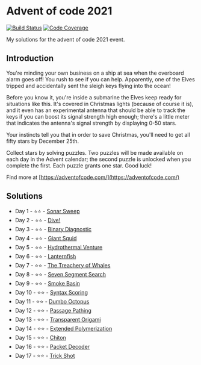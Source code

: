 # Advent of code 2021

[![Build Status](https://github.com/amalagraba/adventofcode-2021/actions/workflows/maven.yml/badge.svg)](https://github.com/amalagraba/adventofcode-2021/actions)
[![Code Coverage](https://img.shields.io/codecov/c/github/amalagraba/adventofcode-2021.svg)](https://codecov.io/gh/amalagraba/adventofcode-2021)

My solutions for the advent of code 2021 event.

## Introduction
You're minding your own business on a ship at sea when the overboard alarm goes off! You rush to see if you can help. Apparently, one of the Elves tripped and accidentally sent the sleigh keys flying into the ocean!

Before you know it, you're inside a submarine the Elves keep ready for situations like this. It's covered in Christmas lights (because of course it is), and it even has an experimental antenna that should be able to track the keys if you can boost its signal strength high enough; there's a little meter that indicates the antenna's signal strength by displaying 0-50 stars.

Your instincts tell you that in order to save Christmas, you'll need to get all fifty stars by December 25th.

Collect stars by solving puzzles. Two puzzles will be made available on each day in the Advent calendar; the second puzzle is unlocked when you complete the first. Each puzzle grants one star. Good luck!

Find more at [https://adventofcode.com/](https://adventofcode.com/)

## Solutions

* Day  1 - ⭐️⭐️ - [Sonar Sweep](https://github.com/amalagraba/adventofcode-2021/blob/master/src/main/java/amalagraba/puzzle/day01/Day01.java)
* Day  2 - ⭐️⭐️ - [Dive!](https://github.com/amalagraba/adventofcode-2021/blob/master/src/main/java/amalagraba/puzzle/day02/Day02.java)
* Day  3 - ⭐️⭐️ - [Binary Diagnostic](https://github.com/amalagraba/adventofcode-2021/blob/master/src/main/java/amalagraba/puzzle/day03/Day03.java)
* Day  4 - ⭐️⭐️ - [Giant Squid](https://github.com/amalagraba/adventofcode-2021/blob/master/src/main/java/amalagraba/puzzle/day04/Day04.java)
* Day  5 - ⭐️⭐️ - [Hydrothermal Venture](https://github.com/amalagraba/adventofcode-2021/blob/master/src/main/java/amalagraba/puzzle/day05/Day05.java)
* Day  6 - ⭐️⭐️ - [Lanternfish](https://github.com/amalagraba/adventofcode-2021/blob/master/src/main/java/amalagraba/puzzle/day06/Day06.java)
* Day  7 - ⭐️⭐️ - [The Treachery of Whales](https://github.com/amalagraba/adventofcode-2021/blob/master/src/main/java/amalagraba/puzzle/day07/Day07.java)
* Day  8 - ⭐️⭐️ - [Seven Segment Search](https://github.com/amalagraba/adventofcode-2021/blob/master/src/main/java/amalagraba/puzzle/day08/Day08.java)
* Day  9 - ⭐️⭐️ - [Smoke Basin](https://github.com/amalagraba/adventofcode-2021/blob/master/src/main/java/amalagraba/puzzle/day09/Day09.java)
* Day 10 - ⭐️⭐️ - [Syntax Scoring](https://github.com/amalagraba/adventofcode-2021/blob/master/src/main/java/amalagraba/puzzle/day10/Day10.java)
* Day 11 - ⭐️⭐️ - [Dumbo Octopus](https://github.com/amalagraba/adventofcode-2021/blob/master/src/main/java/amalagraba/puzzle/day11/Day11.java)
* Day 12 - ⭐️⭐️ - [Passage Pathing](https://github.com/amalagraba/adventofcode-2021/blob/master/src/main/java/amalagraba/puzzle/day12/Day12.java)
* Day 13 - ⭐️⭐️ - [Transparent Origami](https://github.com/amalagraba/adventofcode-2021/blob/master/src/main/java/amalagraba/puzzle/day13/Day13.java)
* Day 14 - ⭐️⭐️ - [Extended Polymerization](https://github.com/amalagraba/adventofcode-2021/blob/master/src/main/java/amalagraba/puzzle/day14/Day14.java)
* Day 15 - ⭐️⭐️ - [Chiton](https://github.com/amalagraba/adventofcode-2021/blob/master/src/main/java/amalagraba/puzzle/day15/Day15.java)
* Day 16 - ⭐️⭐️ - [Packet Decoder](https://github.com/amalagraba/adventofcode-2021/blob/master/src/main/java/amalagraba/puzzle/day16/Day16.java)
* Day 17 - ⭐️⭐️ - [Trick Shot](https://github.com/amalagraba/adventofcode-2021/blob/master/src/main/java/amalagraba/puzzle/day17/Day17.java)